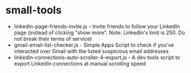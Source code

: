 # small-tools
- linkedin-page-friends-invite.js - Invite friends to follow your LinkedIn page (instead of clicking "show more". Note: LinkedIn's limit is 250. Do not break their terms of service)
- gmail-email-list-checker.js - Simple Apps Script to check if you've interacted over Gmail with the listed suspicious email addresses
- linkedin-connections-auto-scroller-4-export.js - A dev tools script to export LinkedIn connections at manual scrolling speed
